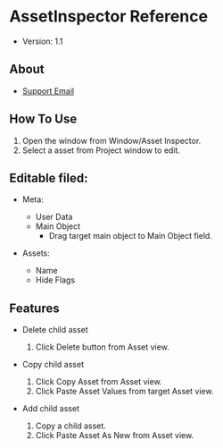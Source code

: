 # AssetInspector Reference
- Version: 1.1

## About
- [Support Email](mailto:johnsoncodehk+support@gmail.com)

## How To Use
1. Open the window from Window/Asset Inspector.
2. Select a asset from Project window to edit.

## Editable filed:

- Meta:
	- User Data
	- Main Object
		- Drag target main object to Main Object field.

- Assets:
	- Name
	- Hide Flags

## Features

- Delete child asset
	1. Click Delete button from Asset view.

- Copy child asset
	1. Click Copy Asset from Asset view.
	1. Click Paste Asset Values from target Asset view.

- Add child asset
	1. Copy a child asset.
	1. Click Paste Asset As New from Asset view.
